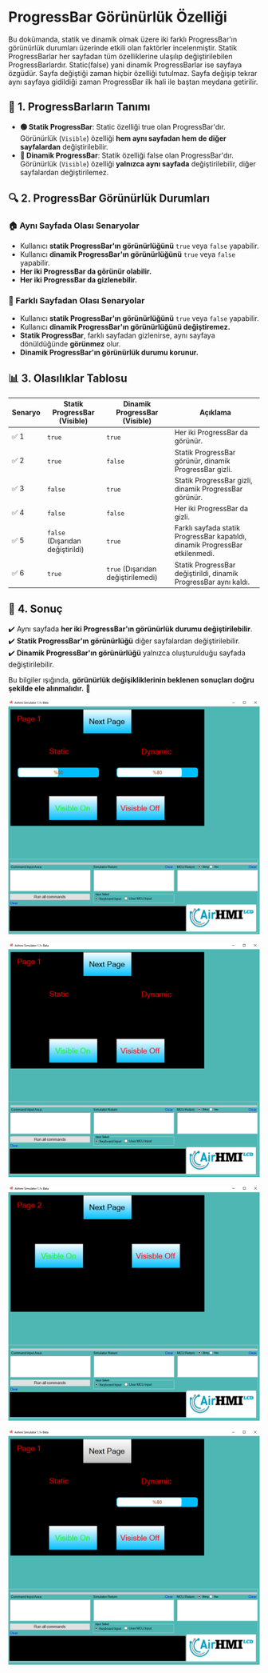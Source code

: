 # ProgressBar Görünürlük Özelliği

Bu dokümanda, statik ve dinamik olmak üzere iki farklı ProgressBar'ın görünürlük durumları üzerinde etkili olan faktörler incelenmiştir.
Statik ProgressBarlar her sayfadan tüm özelliklerine ulaşılıp değiştirilebilen ProgressBarlardır. Static(false) yani dinamik ProgressBarlar ise sayfaya özgüdür.
Sayfa değiştiği zaman hiçbir özelliği tutulmaz. Sayfa değişip tekrar aynı sayfaya gidildiği zaman ProgressBar ilk hali ile baştan meydana getirilir. 

## 📌 1. ProgressBarların Tanımı
- **🟢 Statik ProgressBar**: Static özelliği true olan ProgressBar'dır. Görünürlük (`Visible`) özelliği **hem aynı sayfadan hem de diğer sayfalardan** değiştirilebilir.
- **🔵 Dinamik ProgressBar**: Statik özelliği false olan ProgressBar'dır. Görünürlük (`Visible`) özelliği **yalnızca aynı sayfada** değiştirilebilir, diğer sayfalardan değiştirilemez.

## 🔍 2. ProgressBar Görünürlük Durumları
### 🏠 Aynı Sayfada Olası Senaryolar
- Kullanıcı **statik ProgressBar'ın görünürlüğünü** `true` veya `false` yapabilir.
- Kullanıcı **dinamik ProgressBar'ın görünürlüğünü** `true` veya `false` yapabilir.
- **Her iki ProgressBar da görünür olabilir.**
- **Her iki ProgressBar da gizlenebilir.**

### 🔄 Farklı Sayfadan Olası Senaryolar
- Kullanıcı **statik ProgressBar'ın görünürlüğünü** `true` veya `false` yapabilir.
- Kullanıcı **dinamik ProgressBar'ın görünürlüğünü değiştiremez.**
- **Statik ProgressBar**, farklı sayfadan gizlenirse, aynı sayfaya dönüldüğünde **görünmez** olur.
- **Dinamik ProgressBar'ın görünürlük durumu korunur.**

## 📊 3. Olasılıklar Tablosu

| Senaryo | Statik ProgressBar (Visible) | Dinamik ProgressBar (Visible) | Açıklama |
|---------|------------------------|------------------------|-----------|
| ✅ 1 | `true`  | `true`  | Her iki ProgressBar da görünür. |
| ✅ 2 | `true`  | `false` | Statik ProgressBar görünür, dinamik ProgressBar gizli. |
| ✅ 3 | `false` | `true`  | Statik ProgressBar gizli, dinamik ProgressBar görünür. |
| ✅ 4 | `false` | `false` | Her iki ProgressBar da gizli. |
| ✅ 5 | `false` (Dışarıdan değiştirildi) | `true` | Farklı sayfada statik ProgressBar kapatıldı, dinamik ProgressBar etkilenmedi. |
| ✅ 6 | `true`  | `true` (Dışarıdan değiştirilemedi) | Statik ProgressBar değiştirildi, dinamik ProgressBar aynı kaldı. |

## 🎯 4. Sonuç
✔️ Aynı sayfada **her iki ProgressBar'ın görünürlük durumu değiştirilebilir**.  
✔️ **Statik ProgressBar'ın görünürlüğü** diğer sayfalardan değiştirilebilir.  
✔️ **Dinamik ProgressBar'ın görünürlüğü** yalnızca oluşturulduğu sayfada değiştirilebilir.  

Bu bilgiler ışığında, **görünürlük değişikliklerinin beklenen sonuçları doğru şekilde ele alınmalıdır.** 🚀

![Açıklama Metni](1.png)

![Açıklama Metni](2.png)

![Açıklama Metni](3.png)

![Açıklama Metni](4.png)

